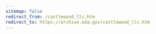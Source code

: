 ```yaml
---
sitemap: false 
redirect_from: /castlewood_llc.htm 
redirect_to: https://archive.ada.gov/castlewood_llc.htm 
---
```


